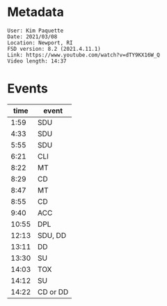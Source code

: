 # Metadata

```
User: Kim Paquette
Date: 2021/03/08
Location: Newport, RI
FSD version: 8.2 (2021.4.11.1)
Link: https://www.youtube.com/watch?v=dTY9KX16W_Q
Video length: 14:37
```

# Events

time | event
--- | ---
1:59 | SDU
4:33 | SDU
5:55 | SDU
6:21 | CLI
8:22 | MT
8:29 | CD
8:47 | MT
8:55 | CD
9:40 | ACC
10:55 | DPL
12:13 | SDU, DD
13:11 | DD
13:30 | SU
14:03 | TOX
14:12 | SU
14:22 | CD or DD
